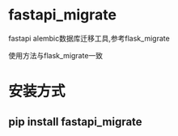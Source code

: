 # fastapi_migrate
fastapi alembic数据库迁移工具,参考flask_migrate

使用方法与flask_migrate一致

# 安装方式
## pip install fastapi_migrate


